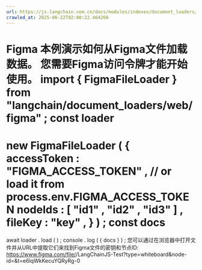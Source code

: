 ```yaml
---
url: https://js.langchain.com.cn/docs/modules/indexes/document_loaders/examples/web_loaders/figma
crawled_at: 2025-06-22T02:00:22.464266
---
```


Figma
本例演示如何从Figma文件加载数据。
您需要Figma访问令牌才能开始使用。
import
{
FigmaFileLoader
}
from
"langchain/document_loaders/web/figma"
;
const
loader
=
new
FigmaFileLoader
(
{
accessToken
:
"FIGMA_ACCESS_TOKEN"
,
// or load it from process.env.FIGMA_ACCESS_TOKEN
nodeIds
:
[
"id1"
,
"id2"
,
"id3"
]
,
fileKey
:
"key"
,
}
)
;
const
docs
=
await
loader
.
load
(
)
;
console
.
log
(
{
docs
}
)
;
您可以通过在浏览器中打开文件并从URL中提取它们来找到Figma文件的密钥和节点ID:
https://www.figma.com/file/<YOUR FILE KEY HERE>/LangChainJS-Test?type=whiteboard&node-id=<YOUR NODE ID HERE>&t=e6lqWkKecuYQRyRg-0